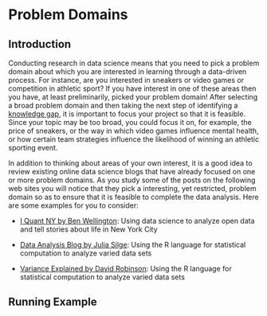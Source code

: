 # Problem Domains

## Introduction

Conducting research in data science means that you need to pick a problem domain
about which you are interested in learning through a data-driven process. For
instance, are you interested in sneakers or video games or competition in
athletic sport? If you have interest in one of these areas then you have, at
least preliminarily, picked your problem domain! After selecting a broad problem
domain and then taking the next step of identifying a [knowledge
gap](/research-skills/knowledge-gaps/), it is important to focus your project so
that it is feasible. Since your topic may be too broad, you could focus it on,
for example, the price of sneakers, or the way in which video games influence
mental health, or how certain team strategies influence the likelihood of
winning an athletic sporting event.

In addition to thinking about areas of your own interest, it is a good idea to
review existing online data science blogs that have already focused on one or
more problem domains. As you study some of the posts on the following web sites
you will notice that they pick a interesting, yet restricted, problem domain so
as to ensure that it is feasible to complete the data analysis. Here are some
examples for you to consider:

- [I Quant NY by Ben Wellington](https://iquantny.tumblr.com/): Using data
  science to analyze open data and tell stories about life in New York City

- [Data Analysis Blog by Julia Silge](https://juliasilge.com/): Using the R language
  for statistical computation to analyze varied data sets

- [Variance Explained by David Robinson](http://varianceexplained.org/): Using
  the R language for statistical computation to analyze varied data sets

## Running Example
